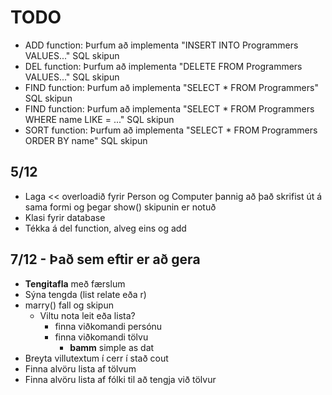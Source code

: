 # TODO

* ADD function: Þurfum að implementa "INSERT INTO Programmers VALUES..."  SQL skipun
* DEL function: Þurfum að implementa "DELETE FROM Programmers VALUES..." SQL skipun
* FIND function: Þurfum að implementa "SELECT * FROM Programmers" SQL skipun
* FIND function: Þurfum að implementa "SELECT * FROM Programmers WHERE name LIKE = ..." SQL skipun
* SORT function: Þurfum að implementa "SELECT * FROM Programmers ORDER BY name" SQL skipun

## 5/12

* Laga << overloadið fyrir Person og Computer þannig að það skrifist út á sama formi og þegar show() skipunin er notuð
* Klasi fyrir database
* Tékka á del function, alveg eins og add

## 7/12 - Það sem eftir er að gera

* **Tengitafla** með færslum
* Sýna tengda (list relate eða r)
* marry() fall og skipun
	* Viltu nota leit eða lista?
		* finna viðkomandi persónu
		* finna viðkomandi tölvu
			* **bamm** simple as dat
* Breyta villutextum í cerr í stað cout
* Finna alvöru lista af tölvum
* Finna alvöru lista af fólki til að tengja við tölvur
